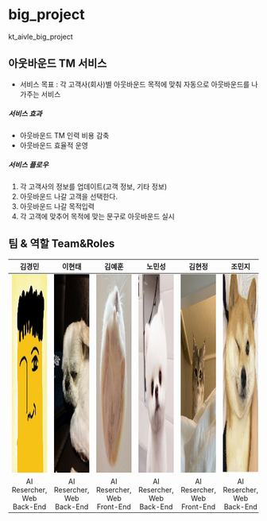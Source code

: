 # big_project
kt_aivle_big_project

## 아웃바운드 TM 서비스
- 서비스 목표 : 각 고객사(회사)별 아웃바운드 목적에 맞춰 자동으로 아웃바운드를 나가주는 서비스

##### 서비스 효과
- 아웃바운드 TM 인력 비용 감축
- 아웃바운드 효율적 운영

##### 서비스 플로우
1. 각 고객사의 정보를 업데이트(고객 정보, 기타 정보)
2. 아웃바운드 나갈 고객을 선택한다.
3. 아웃바운드 나갈 목적입력
4. 각 고객에 맞추어 목적에 맞는 문구로 아웃바운드 실시

## 팀 & 역할 Team&Roles
|김경민|이현태|김예훈|노민성|김현정|조민지|
|:---:|:---:|:---:|:---:|:---:|:---:|
|<img src="/readme_files/GyungMin.png" width="400" height="400"/>|<img src="/readme_files/HyungTae.jpeg" width="400" height="400"/>|<img src="/readme_files/yeahun.jpeg" width="400" height="400"/>|<img src="/readme_files/minseung.png" width="400" height="400"/>|<img src="/readme_files/hyungjung.jpeg" width="400" height="400"/>|<img src="/readme_files/minG.jpeg" width="400" height="400"/>|
|AI Resercher, Web Back-End|AI Resercher, Web Back-End|AI Resercher, Web Front-End|AI Resercher, Web Back-End|AI Resercher, Web Front-End|AI Resercher, Web Back-End|